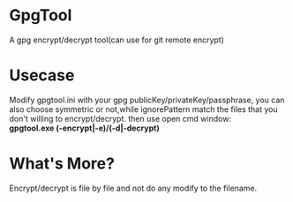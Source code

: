 # GpgTool
A gpg encrypt/decrypt tool(can use for git remote encrypt)

# Usecase
Modify gpgtool.ini with your gpg publicKey/privateKey/passphrase,
you can also choose symmetric or not,while ignorePattern match the files 
that you don't willing to encrypt/decrypt.
then use open cmd window:   
**gpgtool.exe (-encrypt|-e)/(-d|-decrypt)**

# What's More?
Encrypt/decrypt is file by file and not do any modify to the filename.

